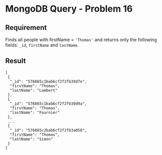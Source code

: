 # MongoDB Query - Problem 16

## Requirement

Finds all people with firstName = `'Thomas'` and returns only the following fields: `_id`, `firstName` and `lastName`.

## Result

```result
[
 {
  "_id": "576865c1bab6cf2f2fb39d7e",
  "firstName": "Thomas",
  "lastName": "Lambert"
 },
 {
  "_id": "576865c1bab6cf2f2fb39d9a",
  "firstName": "Thomas",
  "lastName": "Fournier"
 },
 ...
 {
  "_id": "576865c2bab6cf2f2fb3a058",
  "firstName": "Thomas",
  "lastName": "Simon"
 }
]

```
